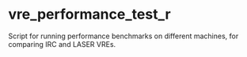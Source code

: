 # vre_performance_test_r
Script for running performance benchmarks on different machines, for comparing IRC and LASER VREs.
